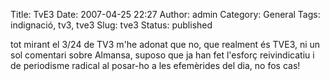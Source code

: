 Title: TvE3
Date: 2007-04-25 22:27
Author: admin
Category: General
Tags: indignació, tv3, tve3
Slug: tve3
Status: published

tot mirant el 3/24 de TV3 m'he adonat que no, que realment és TVE3, ni un sol comentari sobre Almansa, suposo que ja han fet l'esforç reivindicatiu i de periodisme radical al posar-ho a les efemèrides del dia, no fos cas!
